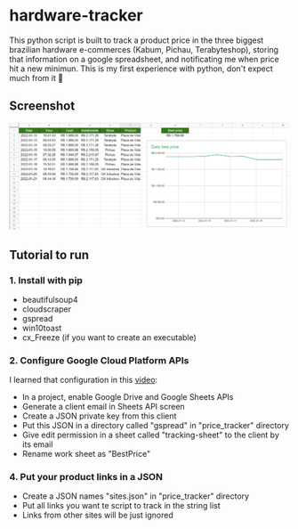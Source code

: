 # hardware-tracker
This python script is built to track a product price in the three biggest brazilian hardware e-commerces (Kabum, Pichau, Terabyteshop), storing that information on a google spreadsheet, and notificating me when price hit a new minimun. This is my first experience with python, don't expect much from it 🙂

## Screenshot
<p align="center">
  <img src="https://github.com/LamenLuan/hardware-tracker/blob/main/screenshot.png">
</p>

## Tutorial to run
### 1. Install with pip
- beautifulsoup4
- cloudscraper
- gspread
- win10toast
- cx_Freeze (if you want to create an executable)
### 2. Configure Google Cloud Platform APIs
I learned that configuration in this [video](https://youtu.be/bu5wXjz2KvU):
- In a project, enable Google Drive and Google Sheets APIs
- Generate a client email in Sheets API screen
- Create a JSON private key from this client
- Put this JSON in a directory called "gspread" in "price_tracker" directory
- Give edit permission in a sheet called "tracking-sheet" to the client by its
 email
- Rename work sheet as "BestPrice"
### 4. Put your product links in a JSON
- Create a JSON names "sites.json" in "price_tracker" directory
- Put all links you want te script to track in the string list
- Links from other sites will be just ignored
